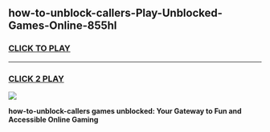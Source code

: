 
## how-to-unblock-callers-Play-Unblocked-Games-Online-855hl
<h3>
<a href="https://premium76.site?title=how-to-unblock-callers&ref=25A">CLICK TO PLAY</a></h3>
<hr>

<h3>
<a href="https://premium76.site?title=how-to-unblock-callers&ref=25A">CLICK 2 PLAY</a>
  
</h3>

<a href="https://premium76.site?title=how-to-unblock-callers&ref=25A"><img src="https://clearcache.store/games.png"></a>


**how-to-unblock-callers games unblocked: Your Gateway to Fun and Accessible Online Gaming**
